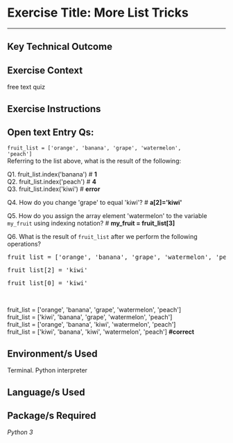 # Exercise Title: More List Tricks
---
## Key Technical Outcome

## Exercise Context
free text quiz

## Exercise Instructions

## Open text Entry Qs:

<code>fruit_list = ['orange', 'banana', 'grape', 'watermelon', 'peach']</code><br>
Referring to the list above, what is the result of the following:

Q1. fruit_list.index('banana') # <b> 1 </b> <br>
Q2. fruit_list.index('peach') # <b> 4 </b> <br>
Q3. fruit_list.index('kiwi') # <b> error  </b> <br>

Q4. How do you change 'grape' to equal 'kiwi'? # <b> a[2]='kiwi' </b>

Q5. How do you assign the array element 'watermelon' to the variable <code>my_fruit</code> using indexing notation?  # <b> my_fruit = fruit_list[3] </b>

Q6.
What is the result of <code>fruit_list</code> after we perform the following operations?

<pre>fruit_list = ['orange', 'banana', 'grape', 'watermelon', 'peach']</pre>
<pre>fruit_list[2] = 'kiwi'</pre>
<pre>fruit_list[0] = 'kiwi'</pre><br>

fruit_list = ['orange', 'banana', 'grape', 'watermelon', 'peach'] <br>
fruit_list = ['kiwi', 'banana', 'grape', 'watermelon', 'peach']<br>
fruit_list = ['orange', 'banana', 'kiwi', 'watermelon', 'peach']<br>
fruit_list = ['kiwi', 'banana', 'kiwi', 'watermelon', 'peach'] <b>#correct</b>


## Environment/s Used
Terminal. Python interpreter

## Language/s Used
<em></em>

## Package/s Required
<em>Python 3</em>

